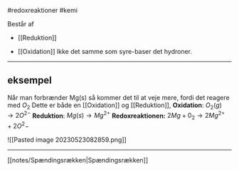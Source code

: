 #redoxreaktioner #kemi

Består af 
- [[Reduktion]]
* [[Oxidation]]
Ikke det samme som syre-baser det hydroner.
--- 
## eksempel
Når man forbrænder Mg(s) så kommer det til at veje mere, fordi det reagere med $O_{2}$
Dette er både en  [[Oxidation]] og [[Reduktion]], 
**Oxidation**: $O_{2}(g) \to 2O^{2-}$
**Reduktion**: $Mg(s) \to Mg^{2+}$
**Redoxreaktionen:** $2Mg+0_{2}\to 2Mg^{2+}+2O^2-$


![[Pasted image 20230523082859.png]]

---
[[notes/Spændingsrækken|Spændingsrækken]]
